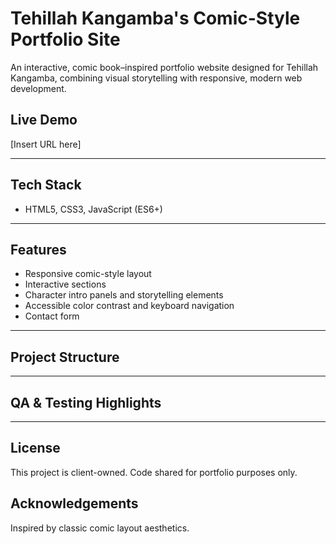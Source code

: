 # Tehillah Kangamba's Comic-Style Portfolio Site

An interactive, comic book–inspired portfolio website designed for Tehillah Kangamba, combining visual storytelling with responsive, modern web development.

## Live Demo

[Insert URL here]

---

## Tech Stack

- HTML5, CSS3, JavaScript (ES6+)

---

## Features

- Responsive comic-style layout
- Interactive sections
- Character intro panels and storytelling elements
- Accessible color contrast and keyboard navigation
- Contact form 

---

## Project Structure


---

## QA & Testing Highlights


---

## License
This project is client-owned. Code shared for portfolio purposes only.

## Acknowledgements
Inspired by classic comic layout aesthetics.
